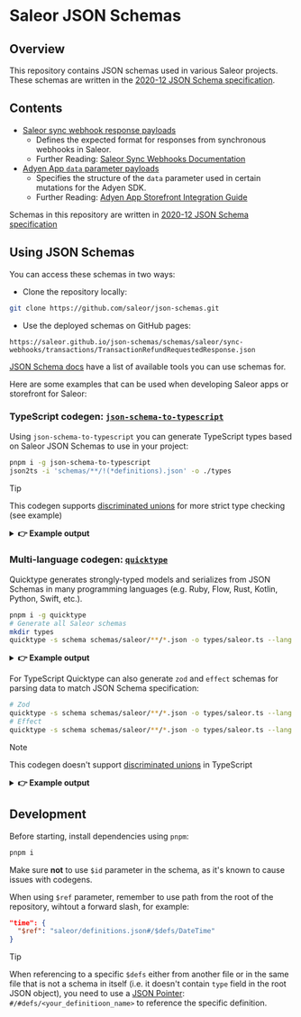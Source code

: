 # Saleor JSON Schemas

## Overview

This repository contains JSON schemas used in various Saleor projects. These schemas are written in the [2020-12 JSON Schema specification](https://json-schema.org/draft/2020-12/json-schema-core).

## Contents

- [Saleor sync webhook response payloads](./saleor/sync-webhooks/)
  - Defines the expected format for responses from synchronous webhooks in Saleor.
  - Further Reading: [Saleor Sync Webhooks Documentation](https://docs.saleor.io/developer/extending/webhooks/synchronous-events/overview)
- [Adyen App `data` parameter payloads](./saleor-app-payment-adyen/)
  - Specifies the structure of the `data` parameter used in certain mutations for the Adyen SDK.
  - Further Reading: [Adyen App Storefront Integration Guide](https://docs.saleor.io/developer/app-store/apps/adyen/storefront#performing-additional-actions-optional)

Schemas in this repository are written in [2020-12 JSON Schema specification](https://json-schema.org/draft/2020-12/json-schema-core)

## Using JSON Schemas

You can access these schemas in two ways:

- Clone the repository locally:

```bash
git clone https://github.com/saleor/json-schemas.git
```

- Use the deployed schemas on GitHub pages:

```
https://saleor.github.io/json-schemas/schemas/saleor/sync-webhooks/transactions/TransactionRefundRequestedResponse.json
```

[JSON Schema docs](https://json-schema.org/tools?query=&sortBy=name&sortOrder=ascending&groupBy=toolingTypes&licenses=&languages=&drafts=&toolingTypes=&environments=) have a list of available tools you can use schemas for.

Here are some examples that can be used when developing Saleor apps or storefront for Saleor:

### TypeScript codegen: [`json-schema-to-typescript`](https://www.npmjs.com/package/json-schema-to-typescript)

Using `json-schema-to-typescript` you can generate TypeScript types based on Saleor JSON Schemas to use in your project:

```bash
pnpm i -g json-schema-to-typescript
json2ts -i 'schemas/**/!(*definitions).json' -o ./types
```

> [!TIP]
> This codegen supports [discriminated unions](https://www.typescriptlang.org/docs/handbook/2/narrowing.html#discriminated-unions) for more strict type checking (see example)

<details>
  <summary><b>👉 Example output</b></summary>

```ts
export type TransactionCancelationRequestedResponse =
  | {
      pspReference: string;
    }
  | {
      actions?: TransactionActions;
      amount: number;
      externalUrl?: string;
      message?: string;
      pspReference: string;
      result: "CANCEL_SUCCESS";
      time?: string;
    }
  | {
      actions?: TransactionActions;
      amount?: number;
      externalUrl?: string;
      message?: string;
      pspReference: string;
      result: "CANCEL_FAILURE";
      time?: string;
    };
export type TransactionActions = ("CHARGE" | "REFUND" | "CANCEL")[];
```

</details>

### Multi-language codegen: [`quicktype`](https://github.com/glideapps/quicktype)

Quicktype generates strongly-typed models and serializes from JSON Schemas in many programming languages (e.g. Ruby, Flow, Rust, Kotlin, Python, Swift, etc.).

```bash
pnpm i -g quicktype
# Generate all Saleor schemas
mkdir types
quicktype -s schema schemas/saleor/**/*.json -o types/saleor.ts --lang typescript
```

<details>
  <summary><b>👉 Example output</b></summary>

```ts
export interface TransactionCancelationRequestedResponse {
  pspReference: string;
  actions?: Definition[];
  amount?: number;
  externalUrl?: string;
  message?: string;
  result?: TransactionCancelationRequestedResponseResult;
  time?: Date;
}
```

</details>

For TypeScript Quicktype can also generate `zod` and `effect` schemas for parsing data to match JSON Schema specification:

```bash
# Zod
quicktype -s schema schemas/saleor/**/*.json -o types/saleor.ts --lang typescript-zod
# Effect
quicktype -s schema schemas/saleor/**/*.json -o types/saleor.ts --lang typescript-effect-schema
```

> [!NOTE]
> This codegen doesn't support [discriminated unions](https://www.typescriptlang.org/docs/handbook/2/narrowing.html#discriminated-unions) in TypeScript

<details>
  <summary><b>👉 Example output</b></summary>

```ts
export const TransactionCancelationRequestedResponseSchema = z.object({
  pspReference: z.string(),
  actions: z.array(DefinitionSchema).optional(),
  amount: z.number().optional(),
  externalUrl: z.string().optional(),
  message: z.string().optional(),
  result: TransactionCancelationRequestedResponseResultSchema.optional(),
  time: z.coerce.date().optional(),
});
export type TransactionCancelationRequestedResponse = z.infer<
  typeof TransactionCancelationRequestedResponseSchema
>;
```

</details>

## Development

Before starting, install dependencies using `pnpm`:

```bash
pnpm i
```

Make sure **not** to use `$id` parameter in the schema, as it's known to cause issues with codegens.

When using `$ref` parameter, remember to use path from the root of the repository, wihtout a forward slash, for example:

```json
"time": {
  "$ref": "saleor/definitions.json#/$defs/DateTime"
}
```

> [!TIP]
> When referencing to a specific `$defs` either from another file or in the same file that is not a schema in itself (i.e. it doesn't contain `type` field in the root JSON object), you need to use a [JSON Pointer](https://json-schema.org/understanding-json-schema/structuring#json-pointer): `#/#defs/<your_definitioon_name>` to reference the specific definition.
